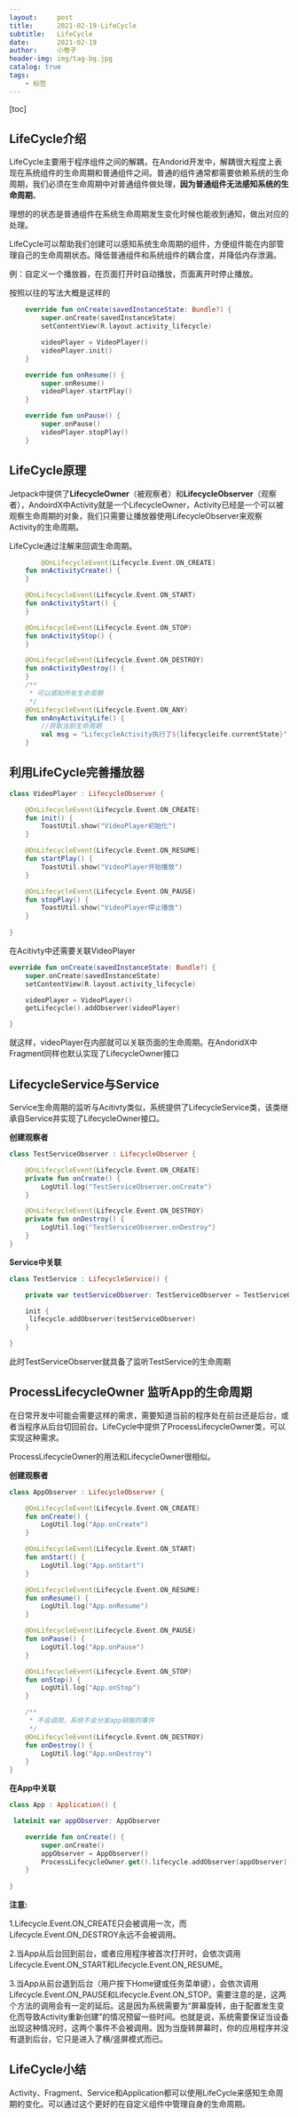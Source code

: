 ```yaml
---
layout:     post  
title:      2021-02-19-LifeCycle 
subtitle:   LifeCycle
date:       2021-02-19
author:     小卷子
header-img: img/tag-bg.jpg
catalog: true
tags:
    - 标签
---
```




[toc]



## LifeCycle介绍

LifeCycle主要用于程序组件之间的解耦，在Andorid开发中，解耦很大程度上表现在系统组件的生命周期和普通组件之间。普通的组件通常都需要依赖系统的生命周期，我们必须在生命周期中对普通组件做处理，**因为普通组件无法感知系统的生命周期**。

理想的的状态是普通组件在系统生命周期发生变化时候也能收到通知，做出对应的处理。

LifeCycle可以帮助我们创建可以感知系统生命周期的组件，方便组件能在内部管理自己的生命周期状态。降低普通组件和系统组件的耦合度，并降低内存泄漏。

例：自定义一个播放器，在页面打开时自动播放，页面离开时停止播放。

按照以往的写法大概是这样的

~~~kotlin
    override fun onCreate(savedInstanceState: Bundle?) {
        super.onCreate(savedInstanceState)
        setContentView(R.layout.activity_lifecycle)

        videoPlayer = VideoPlayer()
        videoPlayer.init()
    }

    override fun onResume() {
        super.onResume()
        videoPlayer.startPlay()
    }

    override fun onPause() {
        super.onPause()
        videoPlayer.stopPlay()
    }
~~~



## LifeCycle原理

Jetpack中提供了**LifecycleOwner**（被观察者）和**LifecycleObserver**（观察者），AndoirdX中Activity就是一个LifecycleOwner，Activity已经是一个可以被观察生命周期的对象，我们只需要让播放器使用LifecycleObserver来观察Activity的生命周期。

LifeCycle通过注解来回调生命周期。

~~~kotlin
		@OnLifecycleEvent(Lifecycle.Event.ON_CREATE)
    fun onActivityCreate() {
    }

    @OnLifecycleEvent(Lifecycle.Event.ON_START)
    fun onActivityStart() {
    }

    @OnLifecycleEvent(Lifecycle.Event.ON_STOP)
    fun onActivityStop() {
    }

    @OnLifecycleEvent(Lifecycle.Event.ON_DESTROY)
    fun onActivityDestroy() {
    }
    /**
     * 可以感知所有生命周期
     */
    @OnLifecycleEvent(Lifecycle.Event.ON_ANY)
    fun onAnyActivityLife() {
      	//获取当前生命周期
        val msg = "LifecycleActivity执行了${lifecycleife.currentState}"
    }
~~~



## 利用LifeCycle完善播放器

~~~kotlin
class VideoPlayer : LifecycleObserver {

    @OnLifecycleEvent(Lifecycle.Event.ON_CREATE)
    fun init() {
        ToastUtil.show("VideoPlayer初始化")
    }

    @OnLifecycleEvent(Lifecycle.Event.ON_RESUME)
    fun startPlay() {
        ToastUtil.show("VideoPlayer开始播放")
    }

    @OnLifecycleEvent(Lifecycle.Event.ON_PAUSE)
    fun stopPlay() {
        ToastUtil.show("VideoPlayer停止播放")
    }
    
}
~~~

在Acitivty中还需要关联VideoPlayer

```kotlin
override fun onCreate(savedInstanceState: Bundle?) {
    super.onCreate(savedInstanceState)
    setContentView(R.layout.activity_lifecycle)

    videoPlayer = VideoPlayer()
    getLifecycle().addObserver(videoPlayer)

}
```

就这样，videoPlayer在内部就可以关联页面的生命周期。在AndoridX中Fragment同样也默认实现了LifecycleOwner接口



## LifecycleService与Service

Service生命周期的监听与Acitivty类似，系统提供了LifecycleService类，该类继承自Service并实现了LifecycleOwner接口。

**创建观察者**

```kotlin
class TestServiceObserver : LifecycleObserver {

    @OnLifecycleEvent(Lifecycle.Event.ON_CREATE)
    private fun onCreate() {
        LogUtil.log("TestServiceObserver.onCreate")
    }

    @OnLifecycleEvent(Lifecycle.Event.ON_DESTROY)
    private fun onDestroy() {
        LogUtil.log("TestServiceObserver.onDestroy")
    }    
}
```

**Service中关联**

```kotlin
class TestService : LifecycleService() {

    private var testServiceObserver: TestServiceObserver = TestServiceObserver()

    init {
     lifecycle.addObserver(testServiceObserver)
    }

}
```

此时TestServiceObserver就具备了监听TestService的生命周期



## ProcessLifecycleOwner 监听App的生命周期

在日常开发中可能会需要这样的需求，需要知道当前的程序处在前台还是后台，或者当程序从后台切回前台。LifeCycle中提供了ProcessLifecycleOwner类，可以实现这种需求。

ProcessLifecycleOwner的用法和LifecycleOwner很相似。

**创建观察者**

```kotlin
class AppObserver : LifecycleObserver {

    @OnLifecycleEvent(Lifecycle.Event.ON_CREATE)
    fun onCreate() {
        LogUtil.log("App.onCreate")
    }

    @OnLifecycleEvent(Lifecycle.Event.ON_START)
    fun onStart() {
        LogUtil.log("App.onStart")
    }

    @OnLifecycleEvent(Lifecycle.Event.ON_RESUME)
    fun onResume() {
        LogUtil.log("App.onResume")
    }

    @OnLifecycleEvent(Lifecycle.Event.ON_PAUSE)
    fun onPause() {
        LogUtil.log("App.onPause")
    }

    @OnLifecycleEvent(Lifecycle.Event.ON_STOP)
    fun onStop() {
        LogUtil.log("App.onStop")
    }

    /**
     * 不会调用，系统不会分发app销毁的事件
     */
    @OnLifecycleEvent(Lifecycle.Event.ON_DESTROY)
    fun onDestroy() {
        LogUtil.log("App.onDestroy")
    }
}
```



**在App中关联**

```kotlin
class App : Application() {

 lateinit var appObserver: AppObserver

    override fun onCreate() {
        super.onCreate()
        appObserver = AppObserver()
        ProcessLifecycleOwner.get().lifecycle.addObserver(appObserver)
    }
    
}
```

**注意:**

1.Lifecycle.Event.ON_CREATE只会被调用一次，而Lifecycle.Event.ON_DESTROY永远不会被调用。

2.当App从后台回到前台，或者应用程序被首次打开时，会依次调用Lifecycle.Event.ON_START和Lifecycle.Event.ON_RESUME。

3.当App从前台退到后台（用户按下Home键或任务菜单键），会依次调用Lifecycle.Event.ON_PAUSE和Lifecycle.Event.ON_STOP。需要注意的是，这两个方法的调用会有一定的延后。这是因为系统需要为“屏幕旋转，由于配置发生变化而导致Activity重新创建”的情况预留一些时间。也就是说，系统需要保证当设备出现这种情况时，这两个事件不会被调用。因为当旋转屏幕时，你的应用程序并没有退到后台，它只是进入了横/竖屏模式而已。



## LifeCycle小结

Activity、Fragment、Service和Application都可以使用LifeCycle来感知生命周期的变化。可以通过这个更好的在自定义组件中管理自身的生命周期。